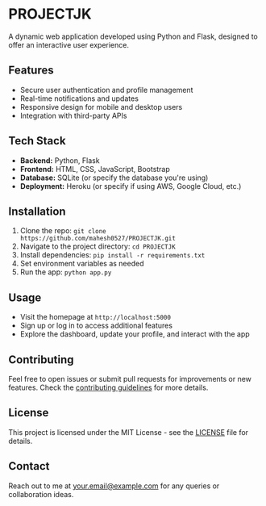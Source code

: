 # PROJECTJK

A dynamic web application developed using Python and Flask, designed to offer an interactive user experience.

## Features
- Secure user authentication and profile management
- Real-time notifications and updates
- Responsive design for mobile and desktop users
- Integration with third-party APIs

## Tech Stack
- **Backend:** Python, Flask
- **Frontend:** HTML, CSS, JavaScript, Bootstrap
- **Database:** SQLite (or specify the database you're using)
- **Deployment:** Heroku (or specify if using AWS, Google Cloud, etc.)

## Installation
1. Clone the repo: `git clone https://github.com/mahesh0527/PROJECTJK.git`
2. Navigate to the project directory: `cd PROJECTJK`
3. Install dependencies: `pip install -r requirements.txt`
4. Set environment variables as needed
5. Run the app: `python app.py`

## Usage
- Visit the homepage at `http://localhost:5000`
- Sign up or log in to access additional features
- Explore the dashboard, update your profile, and interact with the app

## Contributing
Feel free to open issues or submit pull requests for improvements or new features. Check the [contributing guidelines](CONTRIBUTING.md) for more details.

## License
This project is licensed under the MIT License - see the [LICENSE](LICENSE) file for details.

## Contact
Reach out to me at [your.email@example.com](mailto:your.email@example.com) for any queries or collaboration ideas.
